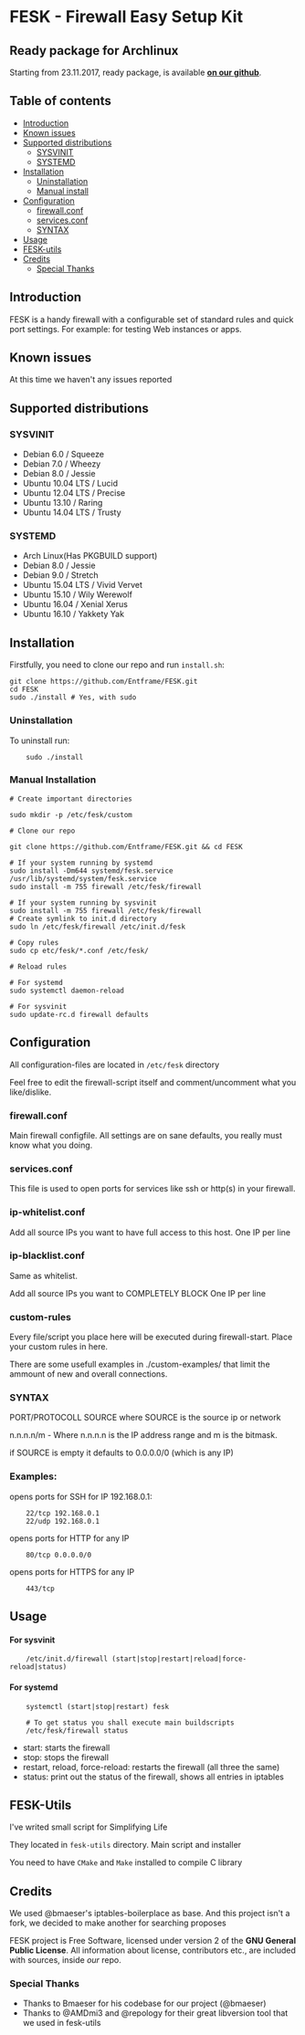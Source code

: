 FESK - Firewall Easy Setup Kit
==========

Ready package for Archlinux
--------------------------
Starting from 23.11.2017, ready package, is available **[on our github](https://github.com/Entframe/FESK-Archlinux)**.

Table of contents
-----------------

- [Introduction](#introduction)
- [Known issues](#known-issues)
- [Supported distributions](#supported-distributions)
  - [SYSVINIT](#sysvinit)
  - [SYSTEMD](#systemd)
- [Installation](#installation)
  - [Uninstallation](#uninstallation)
  - [Manual install](#manual-Installation)
- [Configuration](#configuration)
  - [firewall.conf](#firewall.conf)
  - [services.conf](#services.conf)
  - [SYNTAX](#syntax)
- [Usage](#usage)
- [FESK-utils](#fesk-utils)
- [Credits](#credits)
  - [Special Thanks](#special-thanks)

Introduction
------------
FESK is a handy firewall with a configurable set of standard rules and quick port settings.
For example: for testing Web instances or apps.

Known issues
------------
At this time we haven't any issues reported

Supported distributions
------------

### SYSVINIT
* Debian 6.0 / Squeeze
* Debian 7.0 / Wheezy
* Debian 8.0 / Jessie
* Ubuntu 10.04 LTS / Lucid
* Ubuntu 12.04 LTS / Precise
* Ubuntu 13.10 / Raring
* Ubuntu 14.04 LTS / Trusty

### SYSTEMD
* Arch Linux(Has PKGBUILD support)
* Debian 8.0 / Jessie
* Debian 9.0 / Stretch
* Ubuntu 15.04 LTS / Vivid Vervet
* Ubuntu 15.10 / Wily Werewolf
* Ubuntu 16.04 / Xenial Xerus
* Ubuntu 16.10 / Yakkety Yak

Installation
------------
Firstfully, you need to clone our repo and run `install.sh`:

```
git clone https://github.com/Entframe/FESK.git
cd FESK
sudo ./install # Yes, with sudo
```

### Uninstallation

To uninstall run:
```
    sudo ./install
```

### Manual Installation

```
# Create important directories

sudo mkdir -p /etc/fesk/custom

# Clone our repo

git clone https://github.com/Entframe/FESK.git && cd FESK

# If your system running by systemd
sudo install -Dm644 systemd/fesk.service /usr/lib/systemd/system/fesk.service
sudo install -m 755 firewall /etc/fesk/firewall

# If your system running by sysvinit
sudo install -m 755 firewall /etc/fesk/firewall
# Create symlink to init.d directory
sudo ln /etc/fesk/firewall /etc/init.d/fesk

# Copy rules
sudo cp etc/fesk/*.conf /etc/fesk/

# Reload rules

# For systemd
sudo systemctl daemon-reload

# For sysvinit
sudo update-rc.d firewall defaults
```

Configuration
------------
All configuration-files are located in `/etc/fesk` directory

Feel free to edit the firewall-script itself and comment/uncomment what you like/dislike.

### firewall.conf
Main firewall configfile. All settings are on sane defaults, you really must know what you doing.

### services.conf
This file is used to open ports for services like ssh or http(s) in your firewall.

### ip-whitelist.conf
Add all source IPs you want to have full access to this host. One IP per line

### ip-blacklist.conf
Same as whitelist.

Add all source IPs you want to COMPLETELY BLOCK
One IP per line

### custom-rules
Every file/script you place here will be executed during firewall-start.
Place your custom rules in here.

There are some usefull examples in ./custom-examples/ that limit the ammount of new and overall connections.

### SYNTAX

PORT/PROTOCOLL SOURCE
where SOURCE is the source ip or network

n.n.n.n/m - Where n.n.n.n is the IP address range and m is the bitmask.

if SOURCE is empty it defaults to 0.0.0.0/0 (which is any IP)

### Examples:

opens ports for SSH for IP 192.168.0.1:
```
    22/tcp 192.168.0.1
    22/udp 192.168.0.1
```
opens ports for HTTP for any IP
```
    80/tcp 0.0.0.0/0
```
opens ports for HTTPS for any IP
```
    443/tcp
```

Usage
------------

#### For sysvinit
```
    /etc/init.d/firewall (start|stop|restart|reload|force-reload|status)
```

#### For systemd
```
    systemctl (start|stop|restart) fesk

    # To get status you shall execute main buildscripts
    /etc/fesk/firewall status
```

* start: starts the firewall
* stop: stops the firewall
* restart, reload, force-reload: restarts the firewall (all three the same)
* status: print out the status of the firewall, shows all entries in iptables

FESK-Utils
------------
I've writed small script for Simplifying Life

They located in `fesk-utils` directory. Main script and installer

You need to have `CMake` and `Make` installed to compile C library

Credits
------------
We used @bmaeser's iptables-boilerplace as base. And this project isn't a fork, we decided to make another for searching proposes

FESK project is Free Software, licensed under version 2 of the **GNU General Public License**. All information about license, contributors etc., are included with sources, inside *our* repo.

### Special Thanks
 - Thanks to Bmaeser for his codebase for our project (@bmaeser)
 - Thanks to @AMDmi3 and @repology for their great libversion tool that we used in fesk-utils
